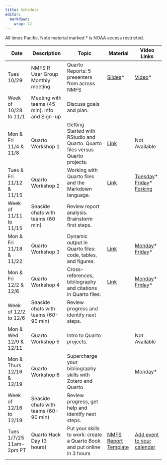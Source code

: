 ```yaml
---
title: Schedule
editor: 
  markdown: 
    wrap: 72
---
```


All times Pacific. Note material marked * is NOAA access restricted.

| Date | Description | Topic | Material | Video Links |
| ---- | ----------- | ---- |----- | --------- |
| Tues 10/29  | NMFS R User Group Monthly meeting  |  Quarto Reports: 5 presenters from across NMFS      | [Slides](https://docs.google.com/presentation/d/1fGmkaCT9NS-iRQq8kvBK6ahoO6wxNTGvbvh8vvgA1Ms/edit#slide=id.g2fefe32098c_0_337)* | [Video](https://drive.google.com/file/d/1VwpwKIsiJf8OVtyctByw-qyW3MaJtRc_/view?usp=sharing)* |
| Week of 10/28 to 11/1   | Meeting with teams (45 min). Info and Sign-up   | Discuss goals and plan.   |      | |
| Mon & Fri 11/4 & 11/8 | Quarto Workshop 1 | Getting Started with RStudio and Quarto. Quarto files versus Quarto projects. | [Link](https://nmfs-opensci.github.io/Quarto-Workshop-2024/tutorials/tutorial-1.html) | Not Available |
| Tues & Fri 11/12 & 11/15  | Quarto Workshop 2 | Working with Quarto files and the Markdown language. | [Link](https://nmfs-opensci.github.io/Quarto-Workshop-2024/tutorials/tutorial-2.html) |  [Tuesday](https://drive.google.com/file/d/1SSpfljlumfIbEfi2WHgrd8PbavjVoTf0/view?usp=drive_link)* <br> [Friday](https://drive.google.com/file/d/11cd6V-1xcRbOTLEd0QCXJ_6WLgLqvrfR/view?usp=sharing)* <br> [Forking](https://www.youtube.com/watch?v=XOGbyOH0xOs) |
| Week of 11/11 to 11/15 | Seaside chats with teams (60 min) |  Review  report analysis. Brainstorm first steps. |  | |
| Mon & Fri 11/18 & 11/22  | Quarto Workshop 3   | Dynamic output in Quarto files: code, tables, and figures. | [Link](https://nmfs-opensci.github.io/Quarto-Workshop-2024/tutorials/tutorial-3.html)  | [Monday](https://drive.google.com/file/d/1I7zAbZ0hlJNAgUNe5_XpqvSQcQDFqrvI/view?usp=drive_link)* <br> [Friday](https://drive.google.com/file/d/1QjdHBbxf1LHyl0f0C_IYFxhvPehbd6qq/view?usp=sharing)* |
| Mon & Fri 12/2 & 12/6 | Quarto Workshop 4  | Cross-references, bibliography and citations in Quarto files. | [Link](https://nmfs-opensci.github.io/Quarto-Workshop-2024/tutorials/tutorial-4.html) | [Monday](https://drive.google.com/file/d/15i3-h_UGSHQQQJUFi1pA6gHJMYH7aFyq/view?usp=sharing)* <br> [Friday](https://drive.google.com/file/d/1ZBPr-xpVaz7mLKHTl8_ztRMbKqiyub1v/view?usp=sharing)* |
| Week of 12/2 to 12/6  | Seaside chats with teams (60-90 min)  | Review progress and identify next steps. |  | |
| Mon & Wed 12/9 & 12/11 | Quarto Workshop 5  | Intro to Quarto projects. |  | Not Available |
| Mon & Thurs 12/16 & 12/19  | Quarto Workshop 6 | Supercharge your bibliography skills with Zotero and Quarto |  | [Monday](https://drive.google.com/file/d/1_uZO7zA_tnqdf7jo8tZ2poa5ALidTHEN/view?usp=sharing)* <br> |
| Week of 12/16 to 12/19  | Seaside chats with teams (60-90 min)  | Review progress, get help and identify next steps. |  |   |
| Tues 1/7/25 11am-2pm PT  | Quarto Hack Day (3 hours) | Put your skills to work: create a Quarto Book and put online in 3 hours | [NMFS Report Template](https://nmfs-opensci.github.io/NOAA-quarto-book/) | [Add event to your calendar](https://calendar.google.com/calendar/event?action=TEMPLATE&tmeid=MjYyb2dmYzRma3FsNnBvaXFpYm90dGlpbXIgZWxpLmhvbG1lc0Bub2FhLmdvdg&tmsrc=eli.holmes%40noaa.gov) |
| | | | |
